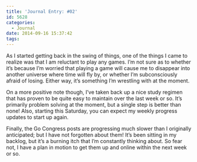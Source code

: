 ```yaml
---
title: 'Journal Entry: #02'
id: 5628
categories:
  - Journal
date: 2014-09-16 15:37:42
tags:
---
```


As I started getting back in the swing of things, one of the things I came to realize was that I am reluctant to play any games. I’m not sure as to whether it’s because I’m worried that playing a game will cause me to disappear into another universe where time will fly by, or whether I’m subconsciously afraid of losing. Either way, it’s something I’m wrestling with at the moment.

On a more positive note though, I’ve taken back up a nice study regimen that has proven to be quite easy to maintain over the last week or so. It’s primarily problem solving at the moment, but a single step is better than none! Also, starting this Saturday, you can expect my weekly progress updates to start up again.

Finally, the Go Congress posts are progressing much slower than I originally anticipated; but I have not forgotten about them! It’s been sitting in my backlog, but it’s a burning itch that I’m constantly thinking about. So fear not, I have a plan in motion to get them up and online within the next week or so.